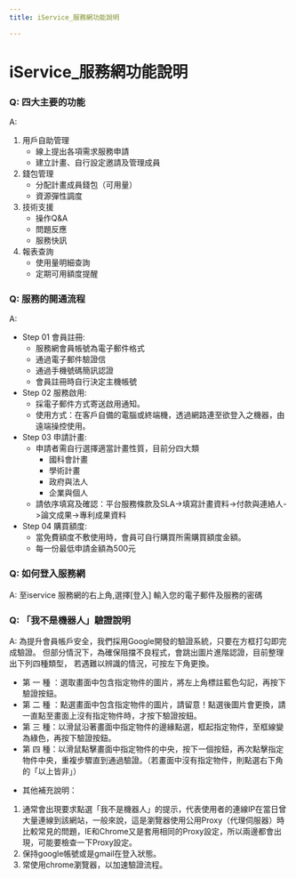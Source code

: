```yaml
---
title: iService_服務網功能說明

---
```


# iService_服務網功能說明
### Q: 四大主要的功能
A:
1. 用戶自助管理
    - 線上提出各項需求服務申請
    - 建立計畫、自行設定邀請及管理成員
2. 錢包管理
    - 分配計畫成員錢包（可用量） 
    - 資源彈性調度
3. 技術支援
    - 操作Q&A 
    - 問題反應
    - 服務快訊
4. 報表查詢
    - 使用量明細查詢
    - 定期可用額度提醒

### Q: 服務的開通流程
A:
* Step 01 會員註冊:
     - 服務網會員帳號為電子郵件格式
     - 通過電子郵件驗證信
     - 通過手機號碼簡訊認證
     - 會員註冊時自行決定主機帳號
* Step 02 服務啟用:
     - 採電子郵件方式寄送啟用通知。
     - 使用方式：在客戶自備的電腦或終端機，透過網路連至欲登入之機器，由遠端操控使用。
* Step 03 申請計畫:
     - 申請者需自行選擇適當計畫性質，目前分四大類
          - 國科會計畫
          - 學術計畫
          - 政府與法人
          - 企業與個人
     - 請依序填寫及確認：平台服務條款及SLA->填寫計畫資料->付款與連絡人->論文成果->專利成果資料
* Step 04 購買額度:
     - 當免費額度不敷使用時，會員可自行購買所需購買額度金額。
     - 每一份最低申請金額為500元


### Q: 如何登入服務網
A: 
至iservice 服務網的右上角,選擇[登入]
輸入您的電子郵件及服務的密碼

### Q: 「我不是機器人」驗證說明
A: 
為提升會員帳戶安全，我們採用Google開發的驗證系統，只要在方框打勾即完成驗證。
但部分情況下，為確保阻擋不良程式，會跳出圖片進階認證，目前整理出下列四種類型， 若遇難以辨識的情況，可按左下角更換。
- 第 一 種 ：選取畫面中包含指定物件的圖片，將左上角標註藍色勾記，再按下驗證按鈕。
- 第 二 種 ：點選畫面中包含指定物件的圖片，請留意！點選後圖片會更換，請一直點至畫面上沒有指定物件時，才按下驗證按鈕。
- 第 三 種：以滑鼠沿著畫面中指定物件的邊緣點選，框起指定物件，至框線變為綠色，再按下驗證按鈕。
- 第 四 種：以滑鼠點擊畫面中指定物件的中央，按下一個按鈕，再次點擊指定物件中央，重複步驟直到通過驗證。（若畫面中沒有指定物件，則點選右下角的「以上皆非」）
* 其他補充說明：
1. 通常會出現要求點選「我不是機器人」的提示，代表使用者的連線IP在當日曾大量連線到該網站，一般來說，這是瀏覽器使用公用Proxy（代理伺服器）時比較常見的問題，IE和Chrome又是套用相同的Proxy設定，所以兩邊都會出現，可能要檢查一下Proxy設定。
2. 保持google帳號或是gmail在登入狀態。
3. 常使用chrome瀏覽器，以加速驗證流程。





